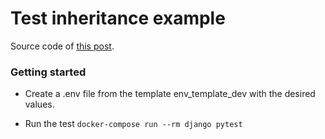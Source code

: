 # Test inheritance example 
Source code of [this post](https://abelcastro.dev/test-inheritance-with-python/).


### Getting started
- Create a .env file from the template env_template_dev with the desired values.

- Run the test ```docker-compose run --rm django pytest``` 